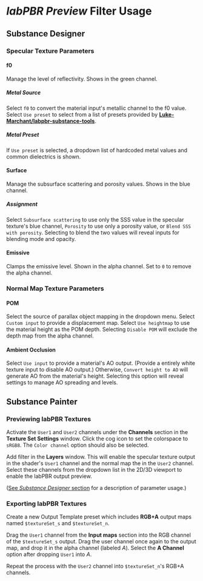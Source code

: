 # _labPBR Preview_ Filter Usage

## Substance Designer

### Specular Texture Parameters

#### f0

Manage the level of reflectivity. Shows in the green channel.

##### Metal Source

Select `f0` to convert the material input's metallic channel to the f0 value.
Select `Use preset` to select from a list of presets provided by
**[Luke-Marchant/labpbr-substance-tools](https://github.com/Luke-Marchant/labpbr-substance-tools/ "View the GitHub repository ❤️")**.

##### Metal Preset

If `Use preset` is selected, a dropdown list of hardcoded metal values and
common dielectrics is shown.

#### Surface

Manage the subsurface scattering and porosity values. Shows in the blue channel.

##### Assignment

Select `Subsurface scattering` to use only the SSS value in the specular
texture's blue channel, `Porosity` to use only a porosity value, or
`Blend SSS with porosity`. Selecting to blend the two values will reveal inputs
for blending mode and opacity.

#### Emissive

Clamps the emissive level. Shown in the alpha channel. Set to `0` to remove the
alpha channel.

### Normal Map Texture Parameters

#### POM

Select the source of parallax object mapping in the dropdown menu. Select
`Custom input` to provide a displacement map. Select `Use heightmap` to use the
material height as the POM depth. Selecting `Disable POM` will exclude the depth
map from the alpha channel.

#### Ambient Occlusion

Select `Use input` to provide a material's AO output. (Provide a entirely white
texture input to disable AO output.) Otherwise, `Convert height to AO` will
generate AO from the material's height. Selecting this option will reveal
settings to manage AO spreading and levels.

## Substance Painter

### Previewing labPBR Textures

Activate the `User1` and `User2` channels under the **Channels** section in the
**Texture Set Settings** window. Click the cog icon to set the colorspace to
`sRGB8`. The `Color channel` option should also be selected.

Add filter in the **Layers** window. This will enable the specular texture
output in the shader's `User1` channel and the normal map the in the `User2`
channel. Select these channels from the dropdown list in the 2D/3D viewport to
enable the labPBR output preview.

([See _Substance Designer_ section](#substance-designer) for a description of
parameter usage.)

### Exporting labPBR Textures

Create a new Output Template preset which includes **RGB+A** output maps named
`$textureSet_s` and `$textureSet_n`.

Drag the `User1` channel from the **Input maps** section into the RGB channel of
the `$textureSet_s` output. Drag the user channel once again to the output map,
and drop it in the alpha channel (labeled _A_). Select the **A Channel** option
after dropping `User1` into _A_.

Repeat the process with the `User2` channel into `$textureSet_n`'s RGB+A
channels.
